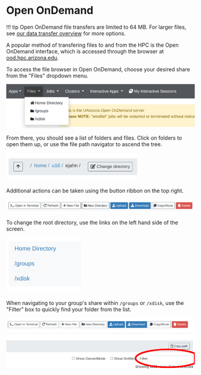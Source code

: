 # Open OnDemand

!!! tip
    Open OnDemand file transfers are limited to 64 MB. For larger files, see [our data transfer overview](../overview/) for more options.

A popular method of transfering files to and from the HPC is the Open OnDemand interface, which is accessed through the browser at [ood.hpc.arizona.edu](ood.hpc.arizona.edu). 

To access the file browser in Open OnDemand, choose your desired share from the "Files" dropdown menu.

<img src="images/files_tab.png" style="width:700px;">

From there, you should see a list of folders and files. Click on folders to open them up, or use the file path navigator to ascend the tree. 

<img src="images/file_path.png" style="width:350px;">

Additional actions can be taken using the button ribbon on the top right. 

<img src="images/buttons.png" style="width:700px;">

To change the root directory, use the links on the left hand side of the screen. 

<img src="images/shares.png" style="width:200px;">

When navigating to your group's share within ```/groups``` or ```/xdisk```, use the "Filter" box to quickly find your folder from the list.

<img src="images/filter.png" style="width:700px;">
